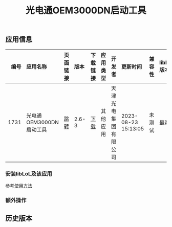 ﻿---
id: 1731
title: 光电通OEM3000DN启动工具
toc: true
weight: 1731
---

## 应用信息 
|   编号 | 应用名称             | 页面链接                                        | 版本    | 下载链接                                                                                 | 应用类型   | 开发者        | 更新时间                | 兼容性   | liblol版本   |
|-----:|:-----------------|:--------------------------------------------|:------|:-------------------------------------------------------------------------------------|:-------|:-----------|:--------------------|:------|:-----------|
| 1731 | 光电通OEM3000DN启动工具 | [跳转](http://app.loongapps.cn/#/detail/1731) | 2.6-3 | [下载](http://113.24.212.22:8090/upload/file/com.toec.oem3000dn_2.6-3_loongarch64.deb) | 其他应用   | 天津光电集团有限公司 | 2023-08-23 15:13:05 | 未测试   | 最新         |
### 安装libLoL及该应用 
参考[使用方法](/docs/usage) 
### 额外操作 


## 历史版本 
 